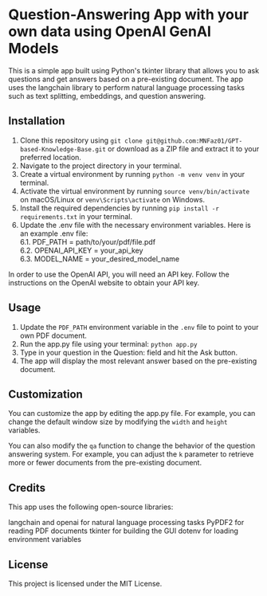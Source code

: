 # Question-Answering App with your own data using OpenAI GenAI Models
This is a simple app built using Python's tkinter library that allows you to ask questions and get answers based on a pre-existing document. The app uses the langchain library to perform natural language processing tasks such as text splitting, embeddings, and question answering.

## Installation
1. Clone this repository using `git clone git@github.com:MNFaz01/GPT-based-Knowledge-Base.git` or download as a ZIP file and extract it to your preferred location.
2. Navigate to the project directory in your terminal.
3. Create a virtual environment by running `python -m venv venv` in your terminal.
4. Activate the virtual environment by running `source venv/bin/activate` on macOS/Linux or `venv\Scripts\activate` on Windows.
5. Install the required dependencies by running `pip install -r requirements.txt` in your terminal.  
6. Update the .env file with the necessary environment variables. Here is an example .env file:  
6.1. PDF_PATH = path/to/your/pdf/file.pdf  
6.2. OPENAI_API_KEY = your_api_key  
6.3. MODEL_NAME = your_desired_model_name  

In order to use the OpenAI API, you will need an API key. Follow the instructions on the OpenAI website to obtain your API key.

## Usage
1. Update the `PDF_PATH` environment variable in the `.env` file to point to your own PDF document.
2. Run the app.py file using your terminal: `python app.py`
3. Type in your question in the Question: field and hit the Ask button.
4. The app will display the most relevant answer based on the pre-existing document.

## Customization
You can customize the app by editing the app.py file. For example, you can change the default window size by modifying the `width` and `height` variables.

You can also modify the `qa` function to change the behavior of the question answering system. For example, you can adjust the `k` parameter to retrieve more or fewer documents from the pre-existing document.

## Credits
This app uses the following open-source libraries:

langchain and openai for natural language processing tasks
PyPDF2 for reading PDF documents
tkinter for building the GUI
dotenv for loading environment variables

## License
This project is licensed under the MIT License.
